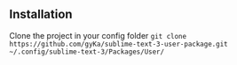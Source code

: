 ## Installation

Clone the project in your config folder `git clone https://github.com/gyKa/sublime-text-3-user-package.git ~/.config/sublime-text-3/Packages/User/`
